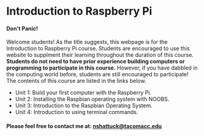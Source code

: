 # Introduction to Raspberry Pi 
#### Don't Panic!
<!--You can use the [editor on GitHub](https://github.com/nshattuck20/raspberrypi_for_beginners/edit/gh-pages/index.md) to maintain and preview the content for your website in Markdown files.-->

<!--Whenever you commit to this repository, GitHub Pages will run [Jekyll](https://jekyllrb.com/) to rebuild the pages in your site, from the content in your Markdown files.-->

Welcome students! As the title suggests, this webpage is for the Introduction to Raspberry Pi course. Students are encouraged to use this website to supplment their learning throughout the duration of this course. **Students do not need to have prior experience building computers or programming to participate in this course.** However, if you have dabbled in the computing world before, students are still encouraged to participate!  The contents of this course are listed in the links below.  

<!-- Need Links relative links for each --> 
- Unit 1: Build your first computer with the Raspberry Pi. 
- Unit 2: Installing the Raspbian operating system with NOOBS. 
- Unit 3: Introduction to the Raspbian Operating System.
- Unit 4: Introduction to using terminal commands.  


#### Please feel free to contact me at: nshattuck@tacomacc.edu 
<!--
### Markdown

Markdown is a lightweight and easy-to-use syntax for styling your writing. It includes conventions for

```markdown
Syntax highlighted code block

# Header 1
## Header 2
### Header 3

- Bulleted
- List

1. Numbered
2. List

**Bold** and _Italic_ and `Code` text

[Link](url) and ![Image](src)
```

For more details see [GitHub Flavored Markdown](https://guides.github.com/features/mastering-markdown/).

### Jekyll Themes

Your Pages site will use the layout and styles from the Jekyll theme you have selected in your [repository settings](https://github.com/nshattuck20/raspberrypi_for_beginners/settings/pages). The name of this theme is saved in the Jekyll `_config.yml` configuration file.

### Support or Contact

Having trouble with Pages? Check out our [documentation](https://docs.github.com/categories/github-pages-basics/) or [contact support](https://support.github.com/contact) and we’ll help you sort it out.
-->
